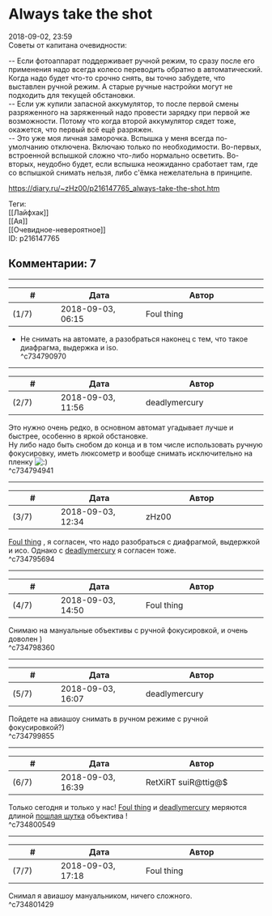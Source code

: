 Always take the shot
====================

  
2018-09-02, 23:59  
 Советы от капитана очевидности:   
   
 -- Если фотоаппарат поддерживает ручной режим, то сразу после его применения надо всегда колесо переводить обратно в автоматический. Когда надо будет что-то срочно снять, вы точно забудете, что выставлен ручной режим. А старые ручные настройки могут не подходить для текущей обстановки.   
 -- Если уж купили запасной аккумулятор, то после первой смены разряженного на заряженный надо провести зарядку при первой же возможности. Потому что когда второй аккумулятор сядет тоже, окажется, что первый всё ещё разряжен.   
 -- Это уже моя личная заморочка. Вспышка у меня всегда по-умолчанию отключена. Включаю только по необходимости. Во-первых, встроенной вспышкой сложно что-либо нормально осветить. Во-вторых, неудобно будет, если вспышка неожиданно сработает там, где со вспышкой снимать нельзя, либо с'ёмка нежелательна в принципе.   
  
<https://diary.ru/~zHz00/p216147765_always-take-the-shot.htm>  
  
Теги:  
[[Лайфхак]]  
[[Ая]]  
[[Очевидное-невероятное]]  
ID: p216147765  


Комментарии: 7
--------------

  


---



|         #         |              Дата              |                     Автор                     |           ID           |
| --- | --- | --- | --- |
| (1/7) | 2018-09-03, 06:15 | Foul thing | c734790970 |

  
 - Не снимать на автомате, а разобраться наконец с тем, что такое диафрагма, выдержка и iso.   
 ^c734790970

---



|         #         |              Дата              |                     Автор                     |           ID           |
| --- | --- | --- | --- |
| (2/7) | 2018-09-03, 11:56 | deadlymercury | c734794941 |

  
 Это нужно очень редко, в основном автомат угадывает лучше и быстрее, особенно в яркой обстановке.   
 Ну либо надо быть снобом до конца и в том числе использовать ручную фокусировку, иметь люксометр и вообще снимать исключительно на пленку ![:)](http://static.diary.ru/picture/3.gif)   
 ^c734794941

---



|         #         |              Дата              |                     Автор                     |           ID           |
| --- | --- | --- | --- |
| (3/7) | 2018-09-03, 12:34 | zHz00 | c734795694 |

  
  [Foul thing](http://foulthing.diary.ru "Temporary Internet Flies")  , я согласен, что надо разобраться с диафрагмой, выдержкой и исо. Однако с  [deadlymercury](http://crazysupp.diary.ru "Записки безумного саппорта")  я согласен тоже.   
 ^c734795694

---



|         #         |              Дата              |                     Автор                     |           ID           |
| --- | --- | --- | --- |
| (4/7) | 2018-09-03, 14:50 | Foul thing | c734798360 |

  
 Снимаю на мануальные объективы с ручной фокусировкой, и очень доволен )   
 ^c734798360

---



|         #         |              Дата              |                     Автор                     |           ID           |
| --- | --- | --- | --- |
| (5/7) | 2018-09-03, 16:07 | deadlymercury | c734799855 |

  
 Пойдете на авиашоу снимать в ручном режиме с ручной фокусировкой?)   
 ^c734799855

---



|         #         |              Дата              |                     Автор                     |           ID           |
| --- | --- | --- | --- |
| (6/7) | 2018-09-03, 16:39 | RetXiRT suiR@ttig@$ | c734800549 |

  
  Только сегодня и только у нас!  [Foul thing](http://foulthing.diary.ru "Temporary Internet Flies")  и  [deadlymercury](http://crazysupp.diary.ru "Записки безумного саппорта")  меряются длиной  [пошлая шутка](https://zHz00.diary.ru/p216147765.htm?index=1#linkmore216147765m1)    объектива   !    
 ^c734800549

---



|         #         |              Дата              |                     Автор                     |           ID           |
| --- | --- | --- | --- |
| (7/7) | 2018-09-03, 17:18 | Foul thing | c734801429 |

  
 Снимал я авиашоу мануальником, ничего сложного.   
 ^c734801429